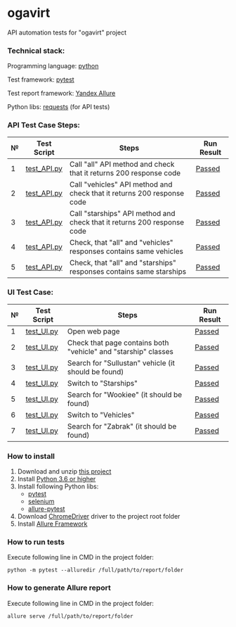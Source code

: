 # ogavirt
API automation tests for "ogavirt" project

### Technical stack:
Programming language: [python](https://www.python.org/)

Test framework: [pytest](https://docs.pytest.org/en/latest/)

Test report framework: [Yandex Allure](http://allure.qatools.ru/)

Python libs: [requests](http://docs.python-requests.org/en/master/) (for API tests)



### API Test Case Steps:

№   | Test Script                                                             | Steps                                                        | Run Result                                                                                                       
-- | ------------------------------------------------------------------------| ------------------------------------------------------------------------|-----------------------------------------------------------------------------------------------------------------------------------------------
1  | [test_API.py](https://github.com/alderven/ngti/blob/master/test_API.py) | Call "all" API method and check that it returns 200 response code       | [Passed](https://rawcdn.githack.com/alderven/ngti/1e8a53d4bd78708119970efb53cb418ee835eeee/allure-report/index.html#suites/7983043a6903f0897d9ea32d712c9b31/8016455467409c9f/)
2  | [test_API.py](https://github.com/alderven/ngti/blob/master/test_API.py) | Call "vehicles" API method and check that it returns 200 response code  | [Passed](https://rawcdn.githack.com/alderven/ngti/1e8a53d4bd78708119970efb53cb418ee835eeee/allure-report/index.html#suites/7983043a6903f0897d9ea32d712c9b31/8016455467409c9f/)
3  | [test_API.py](https://github.com/alderven/ngti/blob/master/test_API.py) | Call "starships" API method and check that it returns 200 response code | [Passed](https://rawcdn.githack.com/alderven/ngti/1e8a53d4bd78708119970efb53cb418ee835eeee/allure-report/index.html#suites/7983043a6903f0897d9ea32d712c9b31/8016455467409c9f/)
4  | [test_API.py](https://github.com/alderven/ngti/blob/master/test_API.py) | Check, that "all" and "vehicles" responses contains same vehicles       | [Passed](https://rawcdn.githack.com/alderven/ngti/1e8a53d4bd78708119970efb53cb418ee835eeee/allure-report/index.html#suites/7983043a6903f0897d9ea32d712c9b31/8016455467409c9f/)
5  | [test_API.py](https://github.com/alderven/ngti/blob/master/test_API.py) | Check, that "all" and "starships" responses contains same starships     | [Passed](https://rawcdn.githack.com/alderven/ngti/1e8a53d4bd78708119970efb53cb418ee835eeee/allure-report/index.html#suites/7983043a6903f0897d9ea32d712c9b31/8016455467409c9f/)  

### UI Test Case:

№   | Test Script                                                             | Steps                                                        | Run Result                                                                                                       
-- | ------------------------------------------------------------------------| ------------------------------------------------------------------------|-----------------------------------------------------------------------------------------------------------------------------------------------
1  | [test_UI.py](https://github.com/alderven/ngti/blob/master/test_UI.py) | Open web page       | [Passed](https://rawcdn.githack.com/alderven/ngti/1e8a53d4bd78708119970efb53cb418ee835eeee/allure-report/index.html#suites/d557be277f93322ae44b8632f35030b4/d1bbf711a41d9f6e/)
2  | [test_UI.py](https://github.com/alderven/ngti/blob/master/test_UI.py) | Check that page contains both "vehicle" and "starship" classes  | [Passed](https://rawcdn.githack.com/alderven/ngti/1e8a53d4bd78708119970efb53cb418ee835eeee/allure-report/index.html#suites/d557be277f93322ae44b8632f35030b4/d1bbf711a41d9f6e/)
3  | [test_UI.py](https://github.com/alderven/ngti/blob/master/test_UI.py) | Search for "Sullustan" vehicle (it should be found) | [Passed](https://rawcdn.githack.com/alderven/ngti/1e8a53d4bd78708119970efb53cb418ee835eeee/allure-report/index.html#suites/d557be277f93322ae44b8632f35030b4/d1bbf711a41d9f6e/)
4  | [test_UI.py](https://github.com/alderven/ngti/blob/master/test_UI.py) | Switch to "Starships"       | [Passed](https://rawcdn.githack.com/alderven/ngti/1e8a53d4bd78708119970efb53cb418ee835eeee/allure-report/index.html#suites/d557be277f93322ae44b8632f35030b4/d1bbf711a41d9f6e/)
5  | [test_UI.py](https://github.com/alderven/ngti/blob/master/test_UI.py) | Search for "Wookiee" (it should be found)     | [Passed](https://rawcdn.githack.com/alderven/ngti/1e8a53d4bd78708119970efb53cb418ee835eeee/allure-report/index.html#suites/d557be277f93322ae44b8632f35030b4/d1bbf711a41d9f6e/)  
6  | [test_UI.py](https://github.com/alderven/ngti/blob/master/test_UI.py) | Switch to "Vehicles"       | [Passed](https://rawcdn.githack.com/alderven/ngti/1e8a53d4bd78708119970efb53cb418ee835eeee/allure-report/index.html#suites/d557be277f93322ae44b8632f35030b4/d1bbf711a41d9f6e/)
7  | [test_UI.py](https://github.com/alderven/ngti/blob/master/test_UI.py) | Search for "Zabrak" (it should be found)     | [Passed](https://rawcdn.githack.com/alderven/ngti/1e8a53d4bd78708119970efb53cb418ee835eeee/allure-report/index.html#suites/d557be277f93322ae44b8632f35030b4/d1bbf711a41d9f6e/) 

### How to install
1. Download and unzip [this project](https://github.com/alderven/ngti/archive/master.zip)
1. Install [Python 3.6 or higher](https://www.python.org/downloads/)
1. Install following Python libs:
   * [pytest](https://docs.pytest.org/en/latest/)
   * [selenium](https://selenium-python.readthedocs.io/)
   * [allure-pytest](https://pypi.python.org/pypi/allure-pytest)
1. Download [ChromeDriver](http://chromedriver.chromium.org/downloads) driver to the project root folder
1. Install [Allure Framework](https://docs.qameta.io/allure/latest/)


### How to run tests
Execute following line in CMD in the project folder:
```
python -m pytest --alluredir /full/path/to/report/folder
```

### How to generate Allure report
Execute following line in CMD in the project folder:
```
allure serve /full/path/to/report/folder
```
